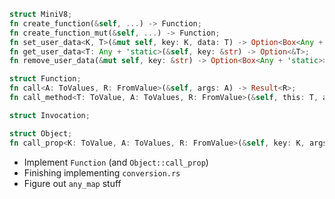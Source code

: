 ```rust
struct MiniV8;
fn create_function(&self, ...) -> Function;
fn create_function_mut(&self, ...) -> Function;
fn set_user_data<K, T>(&mut self, key: K, data: T) -> Option<Box<Any + 'static>>;
fn get_user_data<T: Any + 'static>(&self, key: &str) -> Option<&T>;
fn remove_user_data(&mut self, key: &str) -> Option<Box<Any + 'static>>;

struct Function;
fn call<A: ToValues, R: FromValue>(&self, args: A) -> Result<R>;
fn call_method<T: ToValue, A: ToValues, R: FromValue>(&self, this: T, args: A) -> Result<R>;

struct Invocation;

struct Object;
fn call_prop<K: ToValue, A: ToValues, R: FromValue>(&self, key: K, args: A) -> Result<R>;
```

* Implement `Function` (and `Object::call_prop`)
* Finishing implementing `conversion.rs`
* Figure out `any_map` stuff
